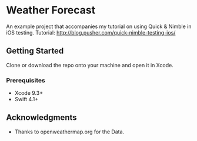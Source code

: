 # Weather Forecast

An example project that accompanies my tutorial on using Quick & Nimble in iOS testing. Tutorial: http://blog.pusher.com/quick-nimble-testing-ios/ 

## Getting Started

Clone or download the repo onto your machine and open it in Xcode.

### Prerequisites

* Xcode 9.3+
* Swift 4.1+

## Acknowledgments

* Thanks to openweathermap.org for the Data.
